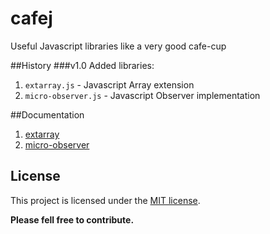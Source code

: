 cafej
========
Useful Javascript libraries like a very good cafe-cup

##History
###v1.0
Added libraries:

1. `extarray.js` - Javascript Array extension
2. `micro-observer.js` - Javascript Observer implementation

##Documentation
1. [extarray](api/extarray.md)
2. [micro-observer](api/micro-observer.md)

## License
This project is licensed under the [MIT license](http://opensource.org/licenses/MIT).

**Please fell free to contribute.**